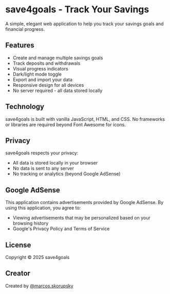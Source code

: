 # save4goals - Track Your Savings

A simple, elegant web application to help you track your savings goals and financial progress.

## Features

- Create and manage multiple savings goals
- Track deposits and withdrawals
- Visual progress indicators
- Dark/light mode toggle
- Export and import your data
- Responsive design for all devices
- No server required - all data stored locally

## Technology

save4goals is built with vanilla JavaScript, HTML, and CSS. No frameworks or libraries are required beyond Font Awesome for icons.

## Privacy

save4goals respects your privacy:
- All data is stored locally in your browser
- No data is sent to any server
- No tracking or analytics (beyond Google AdSense)

## Google AdSense

This application contains advertisements provided by Google AdSense. By using this application, you agree to:
- Viewing advertisements that may be personalized based on your browsing history
- Google's Privacy Policy and Terms of Service

## License

Copyright © 2025 save4goals

## Creator

Created by [@marcos.skorupsky](https://instagram.com/marcos.skorupsky) 
